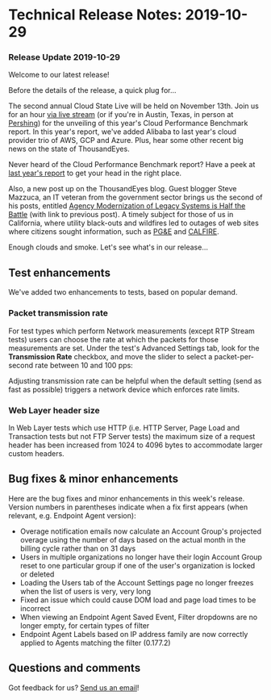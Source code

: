 # Technical Release Notes: 2019-10-29

### Release Update 2019-10-29

Welcome to our latest release!

Before the details of the release, a quick plug for...

The second annual Cloud State Live will be held on November 13th. Join us for an hour [via live stream](https://www.thousandeyes.com/cloud-state-live) \(or if you're in Austin, Texas, in person at [Pershing](https://thepershing.com/)\) for the unveiling of this year's Cloud Performance Benchmark report. In this year's report, we've added Alibaba to last year's cloud provider trio of AWS, GCP and Azure. Plus, hear some other recent big news on the state of ThousandEyes.

Never heard of the Cloud Performance Benchmark report? Have a peek at [last year's report](https://www.thousandeyes.com/resources/2018-public-cloud-performance-benchmark-report) to get your head in the right place.

Also, a new post up on the ThousandEyes blog. Guest blogger Steve Mazzuca, an IT veteran from the government sector brings us the second of his posts, entitled [Agency Modernization of Legacy Systems is Half the Battle](https://blog.thousandeyes.com/agency-modernization-of-legacy-systems-is-half-the-battle/) \(with link to previous post\). A timely subject for those of us in California, where utility black-outs and wildfires led to outages of web sites where citizens sought information, such as [PG&E](https://blog.thousandeyes.com/pge-web-servers-go-dark-amid-looming-power-shutdown/) and [CALFIRE](https://znzzrb.share.thousandeyes.com/view/tests/?roundId=1572277920&metric=availability&scenarioId=httpServer&testId=1137468).

Enough clouds and smoke. Let's see what's in our release...

## Test enhancements

We've added two enhancements to tests, based on popular demand.

### Packet transmission rate

For test types which perform Network measurements \(except RTP Stream tests\) users can choose the rate at which the packets for those measurements are set. Under the test's Advanced Settings tab, look for the **Transmission Rate** checkbox, and move the slider to select a packet-per-second rate between 10 and 100 pps:

Adjusting transmission rate can be helpful when the default setting \(send as fast as possible\) triggers a network device which enforces rate limits.

### Web Layer header size

In Web Layer tests which use HTTP \(i.e. HTTP Server, Page Load and Transaction tests but not FTP Server tests\) the maximum size of a request header has been increased from 1024 to 4096 bytes to accommodate larger custom headers.

## Bug fixes & minor enhancements

Here are the bug fixes and minor enhancements in this week's release. Version numbers in parentheses indicate when a fix first appears \(when relevant, e.g. Endpoint Agent version\):

* Overage notification emails now calculate an Account Group's projected overage using the number of days based on the actual month in the billing cycle rather than on 31 days
* Users in multiple organizations no longer have their login Account Group reset to one particular group if one of the user's organization is locked or deleted
* Loading the Users tab of the Account Settings page no longer freezes when the list of users is very, very long
* Fixed an issue which could cause DOM load and page load times to be incorrect
* When viewing an Endpoint Agent Saved Event, Filter dropdowns are no longer empty, for certain types of filter
* Endpoint Agent Labels based on IP address family are now correctly applied to Agents matching the filter \(0.177.2\)

## Questions and comments

Got feedback for us? [Send us an email](mailto:support@thousandeyes.com?subject=2019-10-29+Release+Update)!

